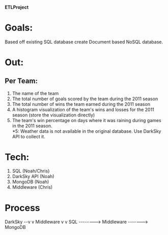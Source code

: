 #### ETLProject

# Goals:
  Based off existing SQL database create Document based NoSQL database.

# Out:
  ## Per Team:
1. The name of the team 
2. The total number of goals scored by the team during the 2011 season
3. The total number of wins the team earned during the 2011 season
4. A histogram visualization of the team's wins and losses for the 2011 season (store the visualization directly)
5. The team's win percentage on days where it was raining during games in the 2011 season.  
  *5: Weather data is not available in the original database. Use DarkSky API to collect it.
# Tech:
1. SQL (Noah/Chris)
2. DarkSky API (Noah)
3. MongoDB (Noah)
4. Middleware (Chris)
# Process 
DarkSky --v
          v
       Middleware
          v
          v
SQL --------> Middleware -------> MongoDB

